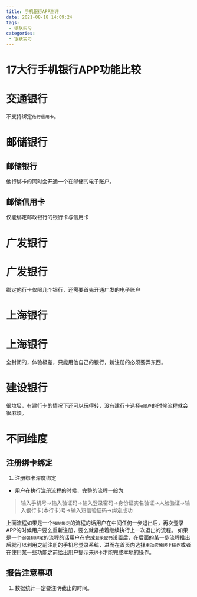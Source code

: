 ```yaml
---
title: 手机银行APP测评
date: 2021-08-18 14:09:24
tags:
 - 银联实习
categories:
 - 银联实习
---
```


# 17大行手机银行APP功能比较

# 交通银行

不支持绑定`他行信用卡`。

# 邮储银行

## 邮储银行

他行绑卡的同时会开通一个在邮储的电子账户。

## 邮储信用卡

仅能绑定邮政银行的银行卡与信用卡

# 广发银行

# 广发银行

绑定他行卡仅限几个银行，还需要首先开通广发的电子账户

# 上海银行

# 上海银行

全封闭的，体验极差，只能用他自己的银行，新注册的必须要弄东西。

# 建设银行

很垃圾，有建行卡的情况下还可以玩得转，没有建行卡选择`e账户`的时候流程就会很麻烦。

# 不同维度

## 注册绑卡绑定

1. 注册绑卡深度绑定
- 用户在执行注册流程的时候，完整的流程一般为:

> 输入手机号->输入验证码->输入登录密码->身份证实名验证->人脸验证->输入银行卡(本行卡)号->输入短信验证码->绑定成功

上面流程如果是一个`强制绑定`的流程的话用户在中间任何一步退出后，再次登录APP的时候用户要么重新注册，要么就紧接着继续执行上一次退出的流程。
如果是一个`弱强制绑定`的流程的话用户在完成`登录密码`设置后，在后面的某一步流程推出后就可以利用之前注册的手机号登录系统，进而在首页内选择`主动实施绑卡操作`或者在使用某一些功能之前给出用户提示来`绑卡`才能完成本地的操作。



## 报告注意事项

1. 数据统计一定要注明截止的时间。


